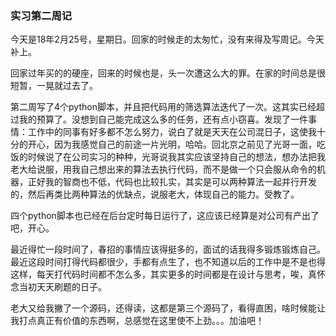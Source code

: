 ### 实习第二周记
今天是18年2月25号，星期日。回家的时候走的太匆忙，没有来得及写周记。今天补上。

回家过年买的的硬座，回来的时候也是，头一次遭这么大的罪。在家的时间总是很短暂，一晃就过去了。

第二周写了4个python脚本，并且把代码用的筛选算法迭代了一次。这其实已经超过我的预算了。没想到自己能完成这么多的任务，还有点小窃喜。发现了一件事情：工作中的同事有好多都不怎么努力，说白了就是天天在公司混日子，这使我十分的开心，因为我感觉自己的前途一片光明，哈哈。回北京之前见了光哥一面，吃饭的时候说了在公司实习的种种，光哥说我其实应该坚持自己的想法，想办法把我老大给说服，用我自己想出来的算法去执行代码，而不是做一个只会服从命令的机器，正好我的智商也不低，代码也比较扎实，其实是可以两种算法一起并行开发的，然后再类比两种算法的优缺点，说服老大，体现自己的能力。受教了。

四个python脚本也已经在后台定时每日运行了，这应该已经算是对公司有产出了吧，开心。

最近得忙一段时间了，春招的事情应该得挺多的，面试的话我得多锻炼锻炼自己。最近这段时间打得代码都很少，手都有点生了，也不知道以后的工作中是不是也得这样，每天打代码时间都不怎么多，其实更多的时间都是在设计与思考，唉，真怀念当初天天刷题的日子。

老大又给我撇了一个源码，还得读，这都是第三个源码了，看得直困，啥时候能让我打点真正有价值的东西啊，总感觉在这里使不上劲。。。加油吧！